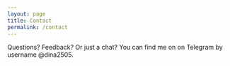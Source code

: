 ```yaml
---
layout: page
title: Contact
permalink: /contact
---
```


Questions? Feedback? Or just a chat? You can find me on on Telegram by username @dina2505.
